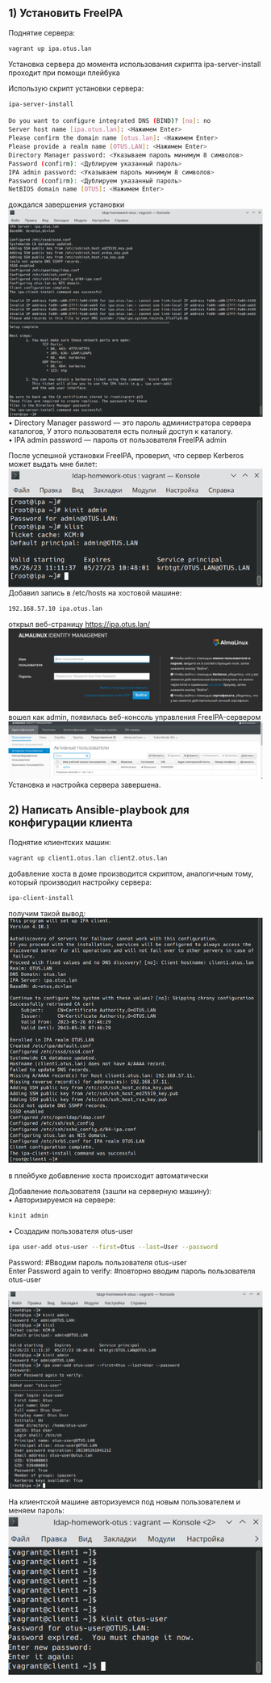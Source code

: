 <h2>1) Установить FreeIPA</h2>
Поднятие сервера:

```bash
vagrant up ipa.otus.lan
```

Установка сервера до момента использования скрипта ipa-server-install проходит при помощи плейбука<br>

Использую скрипт установки сервера:<br>

```bash
ipa-server-install

Do you want to configure integrated DNS (BIND)? [no]: no
Server host name [ipa.otus.lan]: <Нажимем Enter>
Please confirm the domain name [otus.lan]: <Нажимем Enter>
Please provide a realm name [OTUS.LAN]: <Нажимем Enter>
Directory Manager password: <Указываем пароль минимум 8 символов>
Password (confirm): <Дублируем указанный пароль>
IPA admin password: <Указываем пароль минимум 8 символов>
Password (confirm): <Дублируем указанный пароль>
NetBIOS domain name [OTUS]: <Нажимем Enter>
```

дождался завершения установки<br>
<img src="./screenshots/ipa-server-install.png"></img>
    • Directory Manager password — это пароль администратора сервера каталогов, У этого пользователя есть полный доступ к каталогу.<br>
    • IPA admin password — пароль от пользователя FreeIPA admin<br>

После успешной установки FreeIPA, проверил, что сервер Kerberos может выдать мне билет:<br>
<img src="./screenshots/test_ticket.png"></img>
Добавил запись в /etc/hosts на хостовой машине:<br>

```bash
192.168.57.10 ipa.otus.lan
```

открыл веб-страницу https://ipa.otus.lan/<br>
<img src="./screenshots/ipa_login_page.png"></img>
вошел как admin, появилась веб-консоль управления FreeIPA-сервером<br>
<img src="./screenshots/ipa_control_panel.png"></img>
Установка и настройка сервера завершена.

<h2>2) Написать Ansible-playbook для конфигурации клиента</h2>
Поднятие клиентских машин:

```bash
vagrant up client1.otus.lan client2.otus.lan
```

добавление хоста в доме производится скриптом, аналогичным тому, который производил настройку сервера:

```bash
ipa-client-install
```

получим такой вывод:<br>
<img src="./screenshots/ipa-client-install.png"></img>


в плейбуке добавление хоста происходит автоматически<br>

Добавление пользователя (зашли на серверную машину):<br>
• Авторизируемся на сервере:

```bash
kinit admin
```

 • Создадим пользователя otus-user

```bash
ipa user-add otus-user --first=Otus --last=User --password
```

Password:     #Вводим пароль пользователя otus-user<br>
Enter Password again to verify: #повторно вводим пароль пользователя otus-user<br>

<img src="./screenshots/add-user.png"></img>

На клиентской машине авторизуемся под новым пользователем и меняем пароль:<br>
<img src="./screenshots/authoriz_new_user.png"></img>